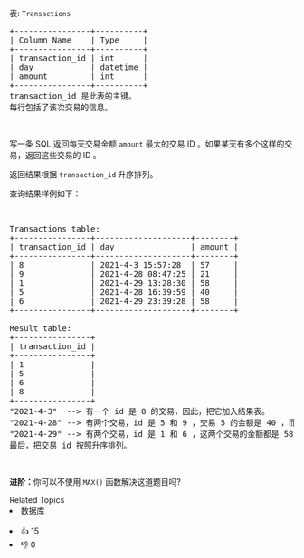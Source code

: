 <p>表: <code>Transactions</code></p>

<pre>
+----------------+----------+
| Column Name    | Type     |
+----------------+----------+
| transaction_id | int      |
| day            | datetime |
| amount         | int      |
+----------------+----------+
transaction_id 是此表的主键。
每行包括了该次交易的信息。
</pre>

<p>&nbsp;</p>

<p>写一条 SQL&nbsp;返回每天交易金额 <code>amount</code> 最大的交易 ID 。如果某天有多个这样的交易，返回这些交易的 ID 。</p>

<p><span style="">返回结果根据 </span><code>transaction_id</code>&nbsp;升序排列。</p>

<p>查询结果样例如下：</p>

<p>&nbsp;</p>

<pre>
Transactions table:
+----------------+--------------------+--------+
| transaction_id | day                | amount |
+----------------+--------------------+--------+
| 8              | 2021-4-3 15:57:28  | 57     |
| 9              | 2021-4-28 08:47:25 | 21     |
| 1              | 2021-4-29 13:28:30 | 58     |
| 5              | 2021-4-28 16:39:59 | 40     |
| 6              | 2021-4-29 23:39:28 | 58     |
+----------------+--------------------+--------+

Result table:
+----------------+
| transaction_id |
+----------------+
| 1              |
| 5              |
| 6              |
| 8              |
+----------------+
"2021-4-3"  --&gt; 有一个 id 是 8 的交易，因此，把它加入结果表。 
"2021-4-28" --&gt; 有两个交易，id 是 5 和 9 ，交易 5 的金额是 40 ，而交易 9 的数量是 21 。只需要将交易 5 加入结果表，因为它是当天金额最大的交易。
"2021-4-29" --&gt; 有两个交易，id 是 1 和 6 ，这两个交易的金额都是 58 ，因此需要把它们都写入结果表。
最后，把交易 id 按照升序排列。</pre>

<p>&nbsp;</p>

<p><strong>进阶：</strong>你可以不使用&nbsp;<code>MAX()</code>&nbsp;函数解决这道题目吗?</p>

<div><div>Related Topics</div><div><li>数据库</li></div></div><br><div><li>👍 15</li><li>👎 0</li></div>